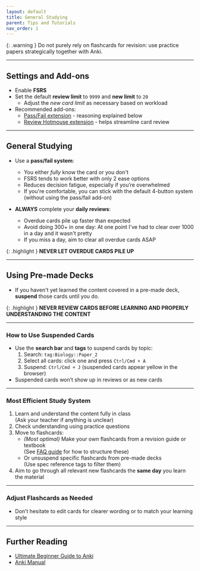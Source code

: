 ```yaml
---
layout: default
title: General Studying
parent: Tips and Tutorials 
nav_order: 1
---
```


{: .warning }
Do not purely rely on flashcards for revision: use practice papers strategically together with Anki.

---

## Settings and Add-ons

- Enable **FSRS**
- Set the default **review limit** to `9999` and **new limit** to `20`
  - Adjust the *new card limit* as necessary based on workload
- Recommended add-ons:
  - [Pass/Fail extension](https://ankiweb.net/shared/info/876946123) - reasoning explained below
  - [Review Hotmouse extension](https://ankiweb.net/shared/info/1928346827) - helps streamline card review

---

## General Studying

- Use a **pass/fail system**:
  - You either *fully* know the card or you don't
  - FSRS tends to work better with only 2 ease options
  - Reduces decision fatigue, especially if you’re overwhelmed
  - If you're comfortable, you can stick with the default 4-button system (without using the pass/fail add-on)

- **ALWAYS** complete your **daily reviews**:
  - Overdue cards pile up faster than expected
  - Avoid doing 300+ in one day: At one point I’ve had to clear over 1000 in a day and it wasn't pretty
  - If you miss a day, aim to clear all overdue cards ASAP

{: .highlight }
**NEVER LET OVERDUE CARDS PILE UP**

---

## Using Pre-made Decks

- If you haven't yet learned the content covered in a pre-made deck, **suspend** those cards until you do.

{: .highlight }
**NEVER REVIEW CARDS BEFORE LEARNING AND PROPERLY UNDERSTANDING THE CONTENT**

---

### How to Use Suspended Cards

- Use the **search bar** and **tags** to suspend cards by topic:
  1. Search: `tag:Biology::Paper_2`
  2. Select all cards: click one and press `Ctrl/Cmd + A`
  3. Suspend: `Ctrl/Cmd + J` (suspended cards appear yellow in the browser)
- Suspended cards won’t show up in reviews or as new cards

---

### Most Efficient Study System

1. Learn and understand the content fully in class  
   (Ask your teacher if anything is unclear)
2. Check understanding using practice questions
3. Move to flashcards:
   - *(Most optimal)* Make your own flashcards from a revision guide or textbook  
     (See [FAQ guide](https://oskarkerim.github.io/OKAnkiDecks/guides/faq.html#q-how-do-i-make-my-own-flashcards-if-i-dont-study-the-same-subjects) for how to structure these)
   - Or unsuspend specific flashcards from pre-made decks  
     (Use spec reference tags to filter them)
4. Aim to go through all relevant new flashcards the **same day** you learn the material

---

### Adjust Flashcards as Needed

- Don’t hesitate to edit cards for clearer wording or to match your learning style

---

## Further Reading

- [Ultimate Beginner Guide to Anki](https://leananki.com/how-to-use-anki-tutorial/)
- [Anki Manual](https://docs.ankiweb.net/getting-started.html)
